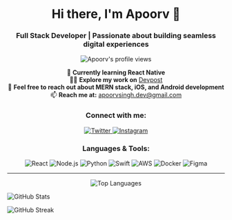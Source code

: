 <!-- HEADER -->
<h1 align="center">Hi there, I'm Apoorv 👋</h1>
<h3 align="center">
  Full Stack Developer | Passionate about building seamless digital experiences
</h3>

<p align="center">
  <!-- Profile Views -->
  <img 
    src="https://komarev.com/ghpvc/?username=apxxrv&label=Profile%20views&color=0e75b6&style=flat" 
    alt="Apoorv's profile views" 
  />
</p>

<!-- ABOUT ME -->
<p align="center">
  🌱 <strong>Currently learning React Native</strong> <br />
  👨‍💻 <strong>Explore my work on</strong>
  <a 
    href="https://devpost.com/apxxrv?ref_content=user-portfolio&ref_feature=portfolio&ref_medium=global-nav" 
    target="_blank" 
    rel="noopener noreferrer"
  >
    Devpost
  </a> 
  <br />
  💬 <strong>Feel free to reach out about MERN stack, iOS, and Android development</strong> <br />
  📫 <strong>Reach me at:</strong>
  <a href="mailto:apoorvsingh.dev@gmail.com">apoorvsingh.dev@gmail.com</a>
</p>

<!-- CONNECT WITH ME -->
<h3 align="center">Connect with me:</h3>
<p align="center">
  <a 
    href="https://twitter.com/0xapoorv" 
    target="_blank" 
    rel="noopener noreferrer"
  >
    <img 
      src="https://img.shields.io/badge/Twitter-0xapoorv-blue?style=for-the-badge&logo=twitter" 
      alt="Twitter" 
    />
  </a>
  <a 
    href="https://instagram.com/whyapooorv" 
    target="_blank" 
    rel="noopener noreferrer"
  >
    <img 
      src="https://img.shields.io/badge/Instagram-whyapooorv-ff69b4?style=for-the-badge&logo=instagram" 
      alt="Instagram" 
    />
  </a>
</p>

<!-- LANGUAGES & TOOLS -->
<h3 align="center">Languages & Tools:</h3>
<p align="center">
  <img 
    src="https://img.shields.io/badge/Code-React-informational?style=flat&logo=react&logoColor=white" 
    alt="React" 
  />
  <img 
    src="https://img.shields.io/badge/Code-Node.js-informational?style=flat&logo=node.js&logoColor=white" 
    alt="Node.js" 
  />
  <img 
    src="https://img.shields.io/badge/Code-Python-informational?style=flat&logo=python&logoColor=white" 
    alt="Python" 
  />
  <img 
    src="https://img.shields.io/badge/Code-Swift-informational?style=flat&logo=swift&logoColor=white" 
    alt="Swift" 
  />
  <img 
    src="https://img.shields.io/badge/Cloud-AWS-informational?style=flat&logo=amazon-aws&logoColor=white" 
    alt="AWS" 
  />
  <img 
    src="https://img.shields.io/badge/Tools-Docker-informational?style=flat&logo=docker&logoColor=white" 
    alt="Docker" 
  />
  <img 
    src="https://img.shields.io/badge/UI-Figma-informational?style=flat&logo=figma&logoColor=white" 
    alt="Figma" 
  />
</p>

<hr />

<!-- GITHUB STATS -->
<p align="center">
  <!-- Top Languages Card -->
  <img 
    src="https://github-readme-stats.vercel.app/api/top-langs/?username=apxxrv&layout=compact&theme=default&hide_border=true" 
    alt="Top Languages" 
    style="max-width: 100%;" 
  />
  
  <!-- GitHub Stats Card -->
  <img 
    src="https://github-readme-stats.vercel.app/api?username=apxxrv&show_icons=true&theme=default&hide_border=true"
    alt="GitHub Stats"
    style="max-width: 100%;"
  />
  
  <!-- Streak Stats Card -->
  <img 
    src="https://github-readme-streak-stats.herokuapp.com/?user=apxxrv&theme=default&hide_border=true" 
    alt="GitHub Streak" 
    style="max-width: 100%;" 
  />
</p>
